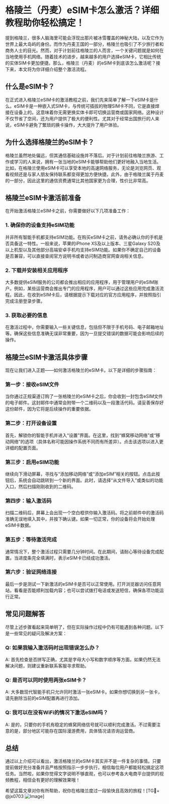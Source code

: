# 格陵兰（丹麦）eSIM卡怎么激活？详细教程助你轻松搞定！

提到格陵兰，很多人脑海里可能会浮现出那片被冰雪覆盖的神秘大陆，以及它作为世界上最大岛屿的身份。而作为丹麦王国的一部分，格陵兰也吸引了不少旅行者和商务人士的目光。然而，对于计划前往格陵兰的人而言，一个关键问题就是如何在当地使用手机网络。随着技术的进步，越来越多的用户选择eSIM卡，它相比传统的实体SIM卡更加便捷。那么，格陵兰（丹麦）的eSIM卡到底该怎么激活呢？接下来，本文将为你详细介绍整个激活流程。

## 什么是eSIM卡？

在正式进入格陵兰eSIM卡的激活教程之前，我们先来简单了解一下eSIM卡是什么。eSIM卡是一种嵌入式SIM卡，与传统可插拔的物理SIM卡不同，它是直接焊接在设备上的。这意味着你无需更换实体卡即可切换运营商或国家网络。这种设计不仅节省了空间，还为用户提供了极大的便利性。尤其对于经常出国旅行的人来说，eSIM卡避免了繁琐的换卡操作，大大提升了用户体验。

## 为什么选择格陵兰的eSIM卡？

格陵兰虽然地处偏远，但其通信基础设施并不落后。对于计划前往格陵兰旅游、工作或学习的人来说，拥有一张当地的eSIM卡能够帮助他们更好地融入当地生活。比如，在格陵兰使用eSIM卡可以享受本地的高速网络服务，无论是浏览网页、观看视频还是与家人朋友保持联系都变得更加方便快捷。此外，由于格陵兰属于丹麦的一部分，因此这里的通信资费通常比其他国家更为合理，性价比非常高。

## 格陵兰eSIM卡激活前准备

在开始激活格陵兰eSIM卡之前，你需要做好以下几项准备工作：

### 1. 确保你的设备支持eSIM功能
并非所有智能手机都支持eSIM功能。在购买eSIM卡之前，请务必确认你的手机是否具备这一特性。一般来说，苹果的iPhone XS及以上版本、三星Galaxy S20及以上机型以及其他部分高端安卓手机均支持eSIM功能。如果你不确定自己的设备是否兼容，可以直接查阅官方说明书或者访问制造商官网查询相关信息。

### 2. 下载并安装相关应用程序
大多数提供eSIM服务的公司都会推出相应的应用程序，用于管理用户的eSIM账户。例如，某些运营商会推出专门的应用程序，用户可以通过这些应用完成激活流程。因此，在收到eSIM卡后，请根据提示下载对应的官方应用程序，并按照指引完成注册登录步骤。

### 3. 获取必要的信息
在激活过程中，你需要输入一些关键信息，包括但不限于手机号码、电子邮箱地址等。确保这些信息准确无误非常重要，因为一旦提交错误的数据可能会影响后续的操作。

## 格陵兰eSIM卡激活具体步骤

现在让我们进入正题——如何激活格陵兰的eSIM卡。以下是详细的步骤指南：

### 第一步：接收eSIM文件
当你通过正规渠道订购了一张格陵兰的eSIM卡之后，你会收到一封包含eSIM文件的电子邮件。这封邮件中通常会附带一个二维码以及一段激活代码。请妥善保存好这份邮件，因为它将是后续操作的重要依据。

### 第二步：打开设备设置
首先，解锁你的智能手机并进入“设置”界面。在这里，找到“蜂窝移动网络”或“移动网络”的选项（具体名称可能因操作系统不同而有所差异）。点击该选项以进入更详细的配置页面。

### 第三步：启用eSIM功能
继续向下滑动屏幕，寻找与“添加移动网络”或“添加eSIM”相关的按钮。点击此按钮后，系统会自动跳转到一个新的界面。此时，请选择“从文件导入”或类似的功能入口，然后扫描刚刚收到的二维码。

### 第四步：输入激活码
扫描二维码后，屏幕上会出现一个空白框供你输入激活码。将之前邮件中的激活码准确无误地填入其中，并按下确认键。如果一切正常，你的设备将会开始处理eSIM卡数据。

### 第五步：等待激活完成
通常情况下，整个激活过程只需要几分钟时间。在此期间，请耐心等待设备完成配置。当进度条完全填满时，表示eSIM卡已经成功激活。

### 第六步：验证网络连接
最后一步是测试一下新激活的eSIM卡是否可以正常使用。打开浏览器访问任意网站，看看是否能顺利加载内容；也可以尝试拨打电话或发送短信，确保各项功能运行正常。

## 常见问题解答

尽管上述步骤看起来简单明了，但在实际操作过程中仍有可能遇到各种问题。以下是一些常见的疑问及解决方案：

### Q: 如果我输入激活码时出现错误怎么办？
A: 首先检查是否拼写正确，尤其是字母大小写和数字顺序等方面。如果仍然无法解决问题，则建议重新联系客服寻求帮助。

### Q: 是否可以同时使用两张eSIM卡？
A: 大多数现代智能手机只允许同时激活一张eSIM卡。如果你想切换到另一张卡，请先删除当前的eSIM配置再进行添加。

### Q: 我可以在没有WiFi的情况下激活eSIM吗？
A: 是的，只要你的手机有稳定的蜂窝网络信号就可以顺利完成激活。不过需要注意的是，部分地区可能存在国际漫游费用，具体情况请咨询运营商。

## 总结

通过以上介绍可以看出，激活格陵兰的eSIM卡其实并不是一件复杂的事情。只要提前做好充分准备并且严格按照指示一步步执行，相信每位用户都能轻松搞定这项任务。当然啦，如果你觉得文字说明不够直观，也可以参考各大电商平台提供的视频教程，相信会有更好的理解效果哦！

希望这篇文章对你有所帮助，祝你在格陵兰度过一段愉快且高效的旅程！[TG💪+ @jx0703 ![Image](https://github.com/user-attachments/assets/dbca1d08-cadb-493c-b0ec-ad6f7a83f270)]